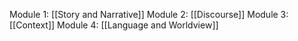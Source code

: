 Module 1: [[Story and Narrative]]
Module 2: [[Discourse]]
Module 3: [[Context]]
Module 4: [[Language and Worldview]]